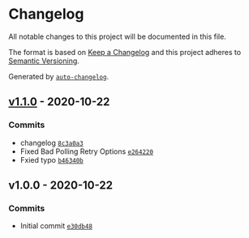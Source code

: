 # Changelog

All notable changes to this project will be documented in this file.

The format is based on [Keep a Changelog](https://keepachangelog.com/en/1.0.0/)
and this project adheres to [Semantic Versioning](https://semver.org/spec/v2.0.0.html).

Generated by [`auto-changelog`](https://github.com/CookPete/auto-changelog).

## [v1.1.0](https://github.com/martinholden-skillsoft/node-percipio-entitlementsreport/compare/v1.0.0...v1.1.0) - 2020-10-22

### Commits

- changelog [`8c3a0a3`](https://github.com/martinholden-skillsoft/node-percipio-entitlementsreport/commit/8c3a0a3d380d56deaaa53cca3e73ffa2d893cb4b)
- Fixed Bad Polling Retry Options [`e264220`](https://github.com/martinholden-skillsoft/node-percipio-entitlementsreport/commit/e26422015b84f08975ce4837da34e5c7bbc03eaf)
- Fxied typo [`b46340b`](https://github.com/martinholden-skillsoft/node-percipio-entitlementsreport/commit/b46340b78e6266fe5ef0e77a6d3240d6b661ec25)

## v1.0.0 - 2020-10-22

### Commits

- Initial commit [`e30db48`](https://github.com/martinholden-skillsoft/node-percipio-entitlementsreport/commit/e30db48abcf3ab68b607ec9969cc8f51b5078467)

